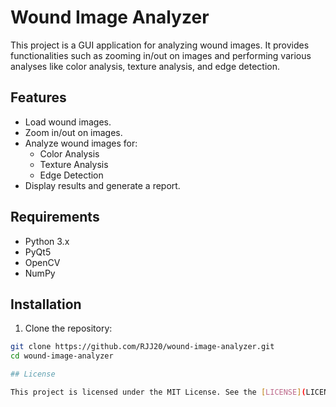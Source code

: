 # Wound Image Analyzer

This project is a GUI application for analyzing wound images. It provides functionalities such as zooming in/out on images and performing various analyses like color analysis, texture analysis, and edge detection.

## Features

- Load wound images.
- Zoom in/out on images.
- Analyze wound images for:
  - Color Analysis
  - Texture Analysis
  - Edge Detection
- Display results and generate a report.

## Requirements

- Python 3.x
- PyQt5
- OpenCV
- NumPy

## Installation

1. Clone the repository:

```sh
git clone https://github.com/RJJ20/wound-image-analyzer.git
cd wound-image-analyzer

## License

This project is licensed under the MIT License. See the [LICENSE](LICENSE) file for details.

